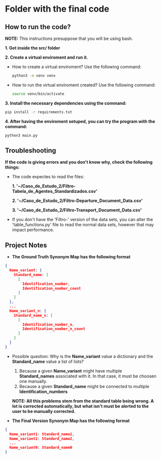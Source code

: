 # Folder with the final code

## How to run the code?

**NOTE:** This instructions presuppose that you will be using bash.

**1. Get inside the **src/** folder**

**2. Create a virtual enviroment and run it.**
  - How to create a virtual enviroment? Use the following command:
    ```bash
    python3 -m venv venv
    ```

  - How to run the virtual enviroment created? Use the following command:
    ```bash
    source venv/bin/activate
    ```

**3. Install the necessary dependencies using the command:**
```bash 
pip install -r requirements.txt
```

**4. After having the enviroment setuped, you can try the program with the command:**
```bash
python3 main.py
```

## Troubleshooting

**If the code is giving errors and you don't know why, check the following things:**

  - The code expectes to read the files:

    **1. '~/Caso_de_Estudo_2/Filtro-Tabela_de_Agentes_Standardizados.csv'** 

    **2. '~/Caso_de_Estudo_2/Filtro-Departure_Document_Data.csv'**

    **3. '~/Caso_de_Estudo_2/Filtro-Transport_Document_Data.csv'**

  - If you don't have the 'Filtro-' version of the data sets, you can alter the 'table_functions.py' file to read the normal data sets, however that may impact performance.


## Project Notes

- **The Ground Truth Synonym Map has the following format**

```json
{
  Name_variant: {
    Standard_name: [
      [
        Identification_number,
        Identification_number_count
      ]
    ] 
  },
  ...
  Name_variant_n: {
    Standard_name_n: [
      [
        Identification_number_n,
        Identification_number_n_count
      ]
    ] 
  }
}
```

- Possible question: Why is the **Name_variant** value a dictionary and the **Standard_name** value a list of lists?
  1. Because a given **Name_variant** might have multiple **Standard_names** associated with it. In that case, it must be choosen one manually.
  2. Because a given **Standard_name** might be connected to multiple **Identification_numbers**

  **NOTE: All this problems stem from the standard table being wrong. A lot is corrected automatically, but what isn't must be alerted to the user to be manually corrected.**      


- **The Final Version Synonym Map has the following format**
```json
{
  Name_variant1: Standard_name1,
  Name_variant2: Standard_name2,
  ...
  Name_variantN: Standard_nameN
}
```